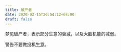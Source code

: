 ```yaml
---
title: 破产者
date: 2020-02-15T20:54:12+08:00
draft: false
---
```


梦见破产者，表示部分生意的衰减，以及大脑机能的减弱。

警告不要做投机生意。

